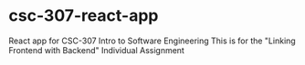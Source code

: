 # csc-307-react-app
React app for CSC-307 Intro to Software Engineering
This is for the "Linking Frontend with Backend" Individual Assignment